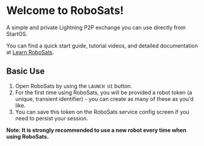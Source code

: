# Welcome to RoboSats!
A simple and private Lightning P2P exchange you can use directly from StartOS.

You can find a quick start guide, tutorial videos, and detailed documentation at [Learn RoboSats](https://learn.robosats.com/).
## Basic Use
1. Open RoboSats by using the `LAUNCH UI` button.
2. For the first time using RoboSats, you will be provided a robot token (a unique, transient identifier) - you can create as many of these as you'd like. 
3. You can save this token on the RoboSats service config screen if you need to persist your session.

**Note: It is strongly recommended to use a new robot every time when using RoboSats.**